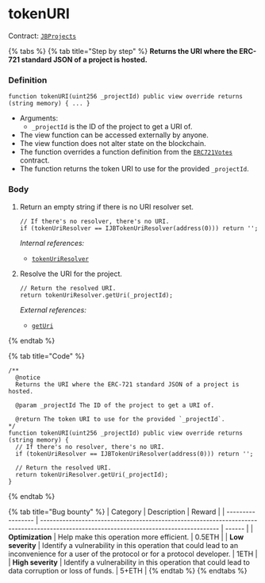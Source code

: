# tokenURI

Contract: [`JBProjects`](../)​‌

{% tabs %}
{% tab title="Step by step" %}
**Returns the URI where the ERC-721 standard JSON of a project is hosted.**

### Definition

```solidity
function tokenURI(uint256 _projectId) public view override returns (string memory) { ... }
```

* Arguments:
  * `_projectId` is the ID of the project to get a URI of.
* The view function can be accessed externally by anyone.
* The view function does not alter state on the blockchain.
* The function overrides a function definition from the [`ERC721Votes`](https://docs.openzeppelin.com/contracts/4.x/api/token/erc721#ERC721Votes) contract.
* The function returns the token URI to use for the provided `_projectId`.

### Body

1.  Return an empty string if there is no URI resolver set.

    ```solidity
    // If there's no resolver, there's no URI.
    if (tokenUriResolver == IJBTokenUriResolver(address(0))) return '';
    ```

    _Internal references:_

    * [`tokenUriResolver`](../properties/tokenuriresolver.md)
2.  Resolve the URI for the project.

    ```solidity
    // Return the resolved URI.
    return tokenUriResolver.getUri(_projectId);
    ```

    _External references:_

    * [`getUri`](../../../interfaces/ijbtokenuriresolver.md)

{% endtab %}

{% tab title="Code" %}
```solidity
/**
  @notice 
  Returns the URI where the ERC-721 standard JSON of a project is hosted.

  @param _projectId The ID of the project to get a URI of.

  @return The token URI to use for the provided `_projectId`.
*/
function tokenURI(uint256 _projectId) public view override returns (string memory) {
  // If there's no resolver, there's no URI.
  if (tokenUriResolver == IJBTokenUriResolver(address(0))) return '';

  // Return the resolved URI.
  return tokenUriResolver.getUri(_projectId);
}
```
{% endtab %}

{% tab title="Bug bounty" %}
| Category          | Description                                                                                                                            | Reward |
| ----------------- | -------------------------------------------------------------------------------------------------------------------------------------- | ------ |
| **Optimization**  | Help make this operation more efficient.                                                                                               | 0.5ETH |
| **Low severity**  | Identify a vulnerability in this operation that could lead to an inconvenience for a user of the protocol or for a protocol developer. | 1ETH   |
| **High severity** | Identify a vulnerability in this operation that could lead to data corruption or loss of funds.                                        | 5+ETH  |
{% endtab %}
{% endtabs %}
